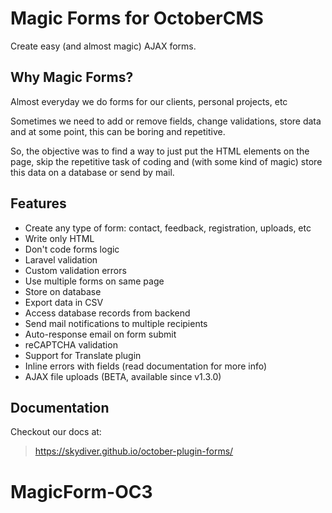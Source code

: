 # Magic Forms for OctoberCMS
Create easy (and almost magic) AJAX forms.



## Why Magic Forms?
Almost everyday we do forms for our clients, personal projects, etc

Sometimes we need to add or remove fields, change validations, store data and at some point, this can be boring and repetitive.

So, the objective was to find a way to just put the HTML elements on the page, skip the repetitive task of coding and (with some kind of magic) store this data on a database or send by mail.



## Features
* Create any type of form: contact, feedback, registration, uploads, etc
* Write only HTML
* Don't code forms logic
* Laravel validation
* Custom validation errors
* Use multiple forms on same page
* Store on database
* Export data in CSV
* Access database records from backend
* Send mail notifications to multiple recipients
* Auto-response email on form submit
* reCAPTCHA validation
* Support for Translate plugin
* Inline errors with fields (read documentation for more info)
* AJAX file uploads (BETA, available since v1.3.0)



## Documentation
Checkout our docs at:
> https://skydiver.github.io/october-plugin-forms/
# MagicForm-OC3
